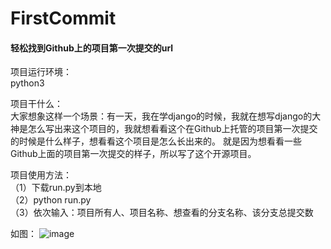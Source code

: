 # FirstCommit
#### 轻松找到Github上的项目第一次提交的url

项目运行环境：  
python3

项目干什么：  
大家想象这样一个场景：有一天，我在学django的时候，我就在想写django的大神是怎么写出来这个项目的，我就想看看这个在Github上托管的项目第一次提交的时候是什么样子，想看看这个项目是怎么长出来的。
就是因为想看看一些Github上面的项目第一次提交的样子，所以写了这个开源项目。

项目使用方法：  
（1）下载run.py到本地  
（2）python run.py   
（3）依次输入：项目所有人、项目名称、想查看的分支名称、该分支总提交数

如图：
![image](https://github.com/JavaProgrammerLB/FirstCommitr/raw/master/diango.png)
